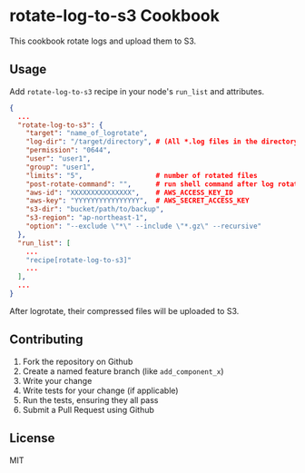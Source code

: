 rotate-log-to-s3 Cookbook
========================
This cookbook rotate logs and upload them to S3.

Usage
-----
Add `rotate-log-to-s3` recipe in your node's `run_list` and attributes.

```json
{
  ...
  "rotate-log-to-s3": {
    "target": "name_of_logrotate",
    "log-dir": "/target/directory", # (All *.log files in the directory are processed.
    "permission": "0644",
    "user": "user1",
    "group": "user1",
    "limits": "5",                  # number of rotated files
    "post-rotate-command": "",      # run shell command after log rotate
    "aws-id": "XXXXXXXXXXXXXXX",    # AWS_ACCESS_KEY_ID
    "aws-key": "YYYYYYYYYYYYYYYY",  # AWS_SECRET_ACCESS_KEY
    "s3-dir": "bucket/path/to/backup",
    "s3-region": "ap-northeast-1",
    "option": "--exclude \"*\" --include \"*.gz\" --recursive"
  },
  "run_list": [
    ...
    "recipe[rotate-log-to-s3]"
    ...
  ],
  ...
}
```

After logrotate, their compressed files will be uploaded to S3.

Contributing
------------

1. Fork the repository on Github
2. Create a named feature branch (like `add_component_x`)
3. Write your change
4. Write tests for your change (if applicable)
5. Run the tests, ensuring they all pass
6. Submit a Pull Request using Github

License
-------------------

MIT
